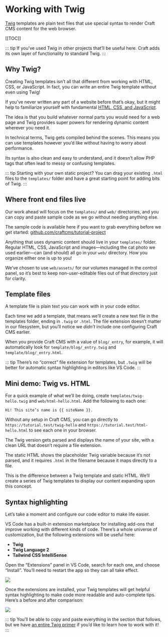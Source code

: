 # Working with Twig

[Twig](https://twig.symfony.com/doc/3.x/templates.html) templates are plain text files that use special syntax to render Craft CMS content for the web browser.

[[TOC]]

::: tip
If you’ve used Twig in other projects that’ll be useful here. Craft adds its own layer of functionality to standard Twig.
:::

## Why Twig?

Creating Twig templates isn’t all that different from working with HTML, CSS, or JavaScript. In fact, you can write an entire Twig template without even using Twig!

If you’ve never written any part of a website before that’s okay, but it might help to familiarize yourself with fundamental [HTML, CSS, and JavaScript](https://developer.mozilla.org/en-US/docs/Web/Guide/Introduction_to_Web_development).

The idea is that you build whatever normal parts you would need for a web page and Twig provides super powers for rendering dynamic content wherever you need it.

In technical terms, Twig gets compiled behind the scenes. This means you can use templates however you’d like without having to worry about performance.

Its syntax is also clean and easy to understand, and it doesn’t allow PHP tags that often lead to messy or confusing templates.

::: tip
Starting with your own static project? You can drag your existing `.html` files to the `templates/` folder and have a great starting point for adding bits of Twig.
:::

## Where front end files live

Our work ahead will focus on the `templates/` and `web/` directories, and you can copy and paste sample code as we go without needing anything else.

The sample code is available here if you want to grab everything before we get started: [github.com/craftcms/tutorial-project](https://github.com/craftcms/tutorial-project)

Anything that uses dynamic content should live in your `templates/` folder. Regular HTML, CSS, JavaScript and images—including the cat photo we used earlier—can (and should) all go in your `web/` directory. How you organize either one is up to you!

We’ve chosen to use `web/assets/` for our volumes managed in the control panel, so it’s best to keep non-user-editable files out of that directory just for clarity.

## Template files

A template file is plain text you can work with in your code editor.

Each time we add a template, that means we’ll create a new text file in the templates folder, ending in `.twig` or `.html`. The file extension doesn’t matter in our filesystem, but you’ll notice we _didn’t_ include one configuring Craft CMS earlier.

When you provide Craft CMS with a value of `blog/_entry`, for example, it will automatically look for `template/blog/_entry.twig` and `template/blog/_entry.html`.

::: tip
There’s no “correct” file extension for templates, but `.twig` will be better for automatic syntax highlighting in editors like VS Code.
:::

## Mini demo: Twig vs. HTML

For a quick example of what we’ll be doing, create `templates/twig-hello.twig` and `web/html-hello.html`. Add the following to each one:

```twig
Hi! This site’s name is {{ siteName }}.
```

Without any setup in Craft CMS, you can go directly to `https://tutorial.test/twig-hello` and `https://tutorial.test/html-hello.html` to see each one in your browser.

The Twig version gets parsed and displays the name of your site, with a clean URL that doesn’t require a file extension.

The static HTML shows the placeholder Twig variable because it’s not parsed, and it requires `.html` in the filename because it maps directly to a file.

This is the difference between a Twig template and static HTML. We’ll create a series of Twig templates to display our content expanding upon this concept.

## Syntax highlighting

Let’s take a moment and configure our code editor to make life easier.

VS Code has a built-in extension marketplace for installing add-ons that improve working with different kinds of code. There’s a whole universe of customization, but the following extensions will be useful here:

- **Twig**
- **Twig Language 2**
- **Tailwind CSS IntelliSense**

Open the “Extensions” panel in VS Code, search for each one, and choose “Install”. You’ll need to restart the app so they can all take effect.

![](../../images/tutorial-vs-code-extension-pane.png)

Once the extensions are installed, your Twig templates will get helpful syntax highlighting to make code more readable and auto-complete tips. Here’s a before and after comparison:

![](../../images/tutorial-vs-code-extensions.png)

::: tip
You’ll be able to copy and paste everything in the section that follows, but we have [an entire Twig primer](https://docs.craftcms.com/v3/dev/twig-primer.html) if you’d like to learn how to work with it!
:::
